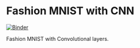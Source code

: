 # Fashion MNIST with CNN

[![Binder](https://mybinder.org/badge_logo.svg)](https://mybinder.org/v2/gh/rohit-thakur12/FashionMNISTwithCNN/master)

Fashion MNIST with Convolutional layers.
